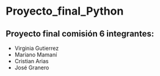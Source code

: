 # Proyecto_final_Python
## Proyecto final comisión 6 integrantes:
* Virginia Gutierrez
* Mariano Mamaní
* Cristian Arias
* José Granero

